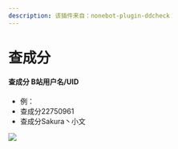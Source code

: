 ```yaml
---
description: 该插件来自：nonebot-plugin-ddcheck
---
```


# 查成分

#### 查成分 B站用户名/UID

* 例：
* 查成分22750961
* 查成分Sakura丶小文

![](../.gitbook/assets/Screenshot\_2022-05-28-20-09-32-089-edit\_com.tence.jpg)
